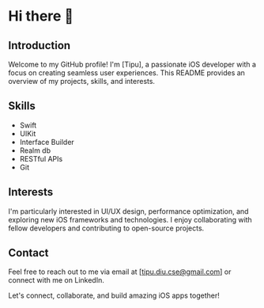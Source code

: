 # Hi there 👋

## Introduction
Welcome to my GitHub profile! I'm [Tipu], a passionate iOS developer with a focus on creating seamless user experiences. This README provides an overview of my projects, skills, and interests.

## Skills
- Swift
- UIKit
- Interface Builder
- Realm db
- RESTful APIs
- Git

## Interests
I'm particularly interested in UI/UX design, performance optimization, and exploring new iOS frameworks and technologies. I enjoy collaborating with fellow developers and contributing to open-source projects.

## Contact
Feel free to reach out to me via email at [tipu.diu.cse@gmail.com] or connect with me on LinkedIn.

Let's connect, collaborate, and build amazing iOS apps together!

